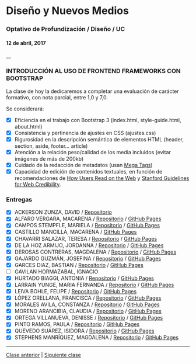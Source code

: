 # Diseño y Nuevos Medios
### Optativo de Profundización / Diseño / UC
#### 12 de abril, 2017
__

### INTRODUCCIÓN AL USO DE FRONTEND FRAMEWORKS CON BOOTSTRAP

La clase de hoy la dedicaremos a completar una evaluación de carácter formativo, con nota parcial, entre 1,0 y 7,0.

Se considerará: 

- [x] Eficiencia en el trabajo con Bootstrap 3 (index.html, style-guide.html, about.html)
- [x] Consistencia y pertinencia de ajustes en CSS (ajustes.css)
- [x] Rigurosidad en la descripción semántica de elementos HTML (header, section, aside, footer… article)
- [x] Atención a la relación peso/calidad de los media incluidos (evitar imágenes de más de 200kb)
- [x] Cuidado de la redacción de metadatos (usan [Mega Tags](https://megatags.co/))
- [x] Capacidad de edición de contenidos textuales, en función de recomendaciones de  [How Users Read on the Web](https://www.nngroup.com/articles/how-users-read-on-the-web/) y [Stanford Guidelines for Web Credibility](http://credibility.stanford.edu/guidelines/index.html).

### Entregas

- [x]	ACKERSON ZUNZA, DAVID	/ [Repositorio](https://github.com/dtackerson/evaluacion)	
- [x]	ALFARO VERGARA, MACARENA / [Repositorio](https://github.com/mdalfaro1/sexta-clase)	 / [GitHub Pages](https://mdalfaro1.github.io/sexta-clase/)
- [x]	CAMPOS STEMPFLE, MARIELA / [Repositorio](https://github.com/MarielaCamposs/campos-mariela)	 / [GitHub Pages](https://marielacamposs.github.io/campos-mariela/)
- [x]	CASTILLO MANCILLA, MACARENA / [GitHub Pages](https://macarenacastillo.github.io/sexta-clase/)	
- [x]	CHAVARRI SALAZAR, TERESA / [Repositorio](https://github.com/terechavarri/clase-6)	/ [GitHub Pages](https://terechavarri.github.io/clase-6/)
- [x]	DE LA HOZ	ARMIJO, JORDANNA / [Repositorio](https://github.com/jordanna212/evaluacion1)	 / [GitHub Pages](https://jordanna212.github.io/evaluacion1/)
- [x]	DEROSAS	CONTRERAS, MAGDALENA / [Repositorio](https://github.com/manederosasc/evaluacion1-derosas) /	[GitHub Pages](https://manederosasc.github.io/evaluacion1-derosas/)
- [x]	GAJARDO	GUZMÁN, JOSEFINA / [Repositorio](https://github.com/cotegajardo/sexta-clase)	 / [GitHub Pages](https://cotegajardo.github.io/sexta-clase/)
- [x]	GARCES	DIAZ, BASTIAN / [Repositorio](https://github.com/bastgarces/clase_6)	/ [GitHub Pages](https://bastgarces.github.io/clase_6/)
- [ ]	GAVILAN	HORMAZABAL, IGNACIO		
- [x]	HURTADO	BIAGGI, ANTONIA / [Repositorio](https://github.com/Antoniahb/sexta-clase-evaluacion)	/ [GitHub Pages](https://antoniahb.github.io/sexta-clase-evaluacion/)
- [x]	LARRAIN	YUNGE, MARIA FERNANDA / [Repositorio](https://github.com/flarrain/larrain-yunge)	/ [GitHub Pages](https://flarrain.github.io/larrain-yunge/)
- [x]	LEIVA	BOHLE, FELIPE / [Repositorio](https://github.com/pipeleibo/Ejercicio-1) / [GitHub Pages](https://pipeleibo.github.io/Ejercicio-1/)
- [x]	LÓPEZ	ORELLANA, FRANCISCA / [Repositorio](https://github.com/frannaranja/lopez-francisca) / [GitHub Pages](https://frannaranja.github.io/lopez-francisca/)
- [x]	MORALES	AVILA, CONSTANZA / [Repositorio](https://github.com/coniconon/morales-constanza) / [GitHub Pages](https://coniconon.github.io/morales-constanza/)
- [x]	MORENO	ARANCIBIA, CLAUDIA / [Repositorio](https://github.com/clamoreno) / [GitHub Pages](https://clamoreno.github.io/clase-06/)
- [x]	ORTEGA	VILLANUEVA, DENISSE / [Repositorio](https://github.com/daortega/ortega/) / [GitHub Pages](https://daortega.github.io/ortega/)
- [x]	PINTO	RAMOS, PAULA / [Repositorio](https://github.com/PauPintor5569/pint) / [GitHub Pages](https://paupintor5569.github.io/pint/)
- [x]	QUEVEDO	SUÁREZ, ISIDORA / [Repositorio](https://github.com/isidoraqs/sexta-clase) / 	[GitHub Pages](https://isidoraqs.github.io/sexta-clase/)
- [x]	STEPHENS	MANRÍQUEZ, MAGDALENA / [Repositorio](https://github.com/MaidaSt123/Primer-encargo) / [GitHub Pages](https://maidast123.github.io/Primer-encargo/)

---------

[Clase anterior](https://github.com/profesorfaco/dno037-2017-05/) | [Siguiente clase](https://github.com/profesorfaco/dno037-2017-07/)
